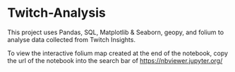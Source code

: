 # Twitch-Analysis

This project uses Pandas, SQL, Matplotlib & Seaborn, geopy, and folium to analyse data collected from Twitch Insights.

To view the interactive folium map created at the end of the notebook, copy the url of the notebook into the search bar of https://nbviewer.jupyter.org/ 
